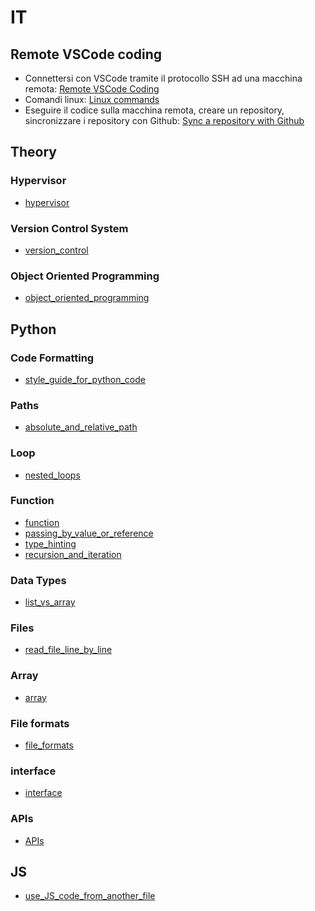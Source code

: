 # IT

## Remote VSCode coding
- Connettersi con VSCode tramite il protocollo SSH ad una macchina remota:
[Remote VSCode Coding](https://docs.google.com/document/d/1Hj421cgJWSpHDKt7EvSvzY98OCbt7lCXVqEd5uTHEic/edit?usp=sharing)
- Comandi linux:
[Linux commands](https://docs.google.com/document/d/1u4588J1EoBhTUW47ElZJBVZg-SvuUbf_xVKA3qQOmyI/edit?usp=sharing)
- Eseguire il codice sulla macchina remota, creare un repository, sincronizzare i repository con Github:
[Sync a repository with Github](https://docs.google.com/document/d/1VSPMp390ovSXxyrg4O-Z2Uw_wgZ9vl-5woab78Ub05A/edit?usp=sharing)

## Theory

### Hypervisor

- [hypervisor](hypervisor.md)

### Version Control System

- [version_control](version_control.md)

### Object Oriented Programming

- [object_oriented_programming](object_oriented_programming.md)

## Python

### Code Formatting

- [style_guide_for_python_code](style_guide_for_python_code.md)

### Paths

- [absolute_and_relative_path](absolute_and_relative_path.md)

### Loop

- [nested_loops](nested_loops.ipynb)

### Function

- [function](function.ipynb)
- [passing_by_value_or_reference](passing_by_value_or_reference.ipynb)
- [type_hinting](type_hinting.ipynb)
- [recursion_and_iteration](recursion_and_iteration.md)

### Data Types

- [list_vs_array](list_vs_array.md)

### Files

- [read_file_line_by_line](read_file_line_by_line.ipynb)

### Array

- [array](array.ipynb)

### File formats

- [file_formats](file_formats.md)

### interface

- [interface](interface.md)

### APIs

- [APIs](APIs.md)

## JS

- [use_JS_code_from_another_file](use_JS_code_from_another_file.md)
